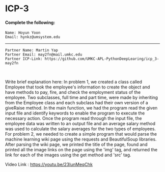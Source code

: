 # ICP-3

#### Complete the following:
```
Name: Hoyun Yoon
Email: hynkz@umsystem.edu 
```
---
```
Partner Name: Martin Yap
Partner Email: may2fn@mail.umkc.edu
Partner ICP-Link: https://github.com/UMKC-APL-PythonDeepLearing/icp_3-may2fn
```
<br/>
 
Write brief explanation here:
In problem 1, we created a class called Employee that took the employee's information to create the object and have methods to pay, fire, and check the employment status of the employee. Two subclasses, full time and part time, were made by inheriting from the Employee class and each subclass had their own version of a giveRaise method. In the main function, we had the program read the given input file and identify keywords to enable the program to execute the necessary action. Once the program read through the input file, the employee data was written to an output file and an average salary method was used to calculate the salary averages for the two types of employees. 
For problem 2, we needed to create a simple program that would parse the machine learning wiki page using the requests and BeautifulSoup libraries. After parsing the wiki page, we printed the title of the page, found and printed all the image links on the page using the 'img' tag, and returned the link for each of the images using the get method and 'src' tag.

Video Link : https://youtu.be/23IunMeqChk

